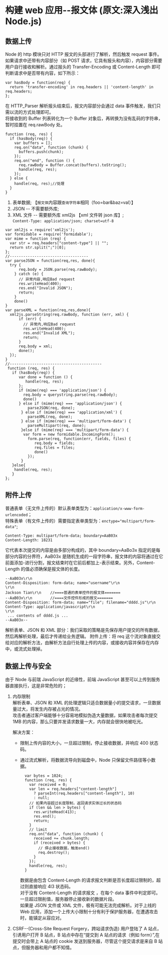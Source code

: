 # 构建 web 应用--报文体 (原文:深入浅出 Node.js)

## 数据上传

Node 的 http 模块只对 HTTP 报文的头部进行了解析，然后触发 request 事件。  
如果请求中还带有内容部分（如 POST 请求，它具有报头和内容），内容部分需要用户自行接收和解析。通过报头的 Transfer-Encoding 或 Content-Length 即可判断请求中是否带有内容，如下所示：

```code hasBody
var hasBody = function(req) {
  return 'transfer-encoding' in req.headers || 'content-length' in req.headers;
};
```

在 HTTP_Parser 解析报头结束后，报文内容部分会通过 data 事件触发，我们只需以流的方式处理即可。  
将接收到的 Buffer 列表转化为一个 Buffer 对象后，再转换为没有乱码的字符串，暂时挂置在 req.rawBody 处。

```
function (req, res) {
  if (hasBody(req)) {
    var buffers = [];
    req.on("data", function (chunk) {
      buffers.push(chunk);
    });
    req.on("end", function () {
      req.rawBody = Buffer.concat(buffers).toString();
      handle(req, res);
    });
  } else {
    handle(req, res);//处理
  }
}

```

1. 表单数据; 【`报文体`内容跟`查询字符串`相同（foo=bar&baz=val）】
2. JSON -- 不需要额外库;
3. XML 文件 -- 需要额外库 xml2js 【xml 文件转 json 库】;  
   `Content-Type: application/json; charset=utf-8`

```code
var xml2js = require('xml2js');
var formidable = require('formidable');
var mime = function (req) {
  var str = req.headers["content-type"] || "";
  return str.split(";")[0];
};
//-----------------------------------
var parseJSON = function(req,res, done){
  try {
      req.body = JSON.parse(req.rawBody);
    } catch (e) {
      // 异常内容,响应Bad request
      res.writeHead(400);
      res.end("Invalid JSON");
      return;
    }
    done()
}
var parseXML = function(req,res,done){
  xml2js.parseString(req.rawBody, function (err, xml) {
      if (err) {
        // 异常内,响应Bad request
        res.writeHead(400);
        res.end("Invalid XML");
        return;
      }
      req.body = xml;
      done();
  });
}
//-----------------------------------------
 function (req, res) {
   if (hasBody(req)) {
      var done = function () {
         handle(req, res);
      };
      if (mime(req) === 'application/json') {
        req.body = querystring.parse(req.rawBody);
        done()
      } else if (mime(req) === 'application/json') {
          parseJSON(req, done);
       } else if (mime(req) === 'application/xml') {
          parseXML(req, done);
       } else if (mime(req) === 'multipart/form-data') {
          parseMultipart(req, done);
       }else if (mime(req) === 'multipart/form-data') {
        var form = new formidable.IncomingForm();
          form.parse(req, function(err, fields, files) {
             req.body = fields;
             req.files = files;
             done()
          });
       }
   }else{
    handle(req, res);
   }
};

```

## 附件上传

普通表单（无文件上传的）默认表单类型为：`application/x-www-form-urlencoded`；  
特殊表单（有文件上传的）需要指定表单类型为：`enctype="multipart/form-data"`;

```
Content-Type: multipart/form-data; boundary=AaB03x
Content-Length: 18231
```

它代表本次提交的内容是由多部分构成的，其中 boundary=AaBo3x 指定的是每部分内容的分界符，AaB03x 是随机生成的一段字符串，报文体的内容将通过在它前面添加-进行分割，报文结束时在它前后都加上-表示结束。另外，Content-Length 的值必须确保是报文体的长度。

```上传dddd.js的文件
--AaB03x\r\n
Content-Disposition: form-data; name="username"\r\n
\r\n
Jackson Tian\r\n    //====普通的表单控件的报文体=======
--AaB03x\r\n        //====文件控件形成的报文=======
Content-Disposition: form-data; name="file"; filename="dddd.js"\r\n
Content-Type: application/javascript\r\n
\r\n
 ... contents of dddd.js ...
--AaB03x--
```

解析表单、JSON 和 XML 部分：我们采取的策略是先保存用户提交的所有数据，然后再解析处理，最后才传递给业务逻辑。
附件上传：将 req 这个流对象直接交给对应的解析方法，由解析方法自行处理上传的内容，或接收内容并保存在内存中，或流式处理掉。

## 数据上传与安全

由于 Node 与前瑞 JavaScript 的近缘性，前端 JavaScript 甚至可以上传到服务器直接执行，这是非常危险的；

1. 内存限制  
   解析表单、JSON 和 XML 的处理逻辑只适合数据量小的提交请求，一旦数据量过大，将发生内存被占光的情况。  
   攻击者通过客户端能够十分容易地模拟伪造大量数据，如果攻击者每次提交 1MB 的内容，那么只要并发请求数量一大，内存就会很快地被吃光。

   解决方案：

   - 限制上传内容的大小，一旦超过限制，停止接收数据，并响应 400 状态码。
   - 通过流式解析，将数据流导向到磁盘中，Node 只保留文件路径等小数据。

     ```限制上传内容大小
       var bytes = 1024;
       function (req, res) {
         var received = 0;
         var len = req.headers["content-length"]
           ? parseInt(req.headers["content-length"], 10)
           : null;
         // 如果内容超过长度限制，返回请求实体过长的状态码
         if (len && len > bytes) {
           res.writeHead(413);
           res.end();
           return;
         }
         // limit
         req.on("data", function (chunk) {
           received += chunk.length;
           if (received > bytes) {
             // 停止接收数据，触发end()
             req.destroy();
           }
         });
         handle(req, res);
       }
     ```

     数据是由包含 Content-Length 的请求报文判断是否长度超过限制的，超过则直接响应 4l3 状态码。  
     对于没有 Content-Length 的请求报文 ，在每个 data 事件中判定即可。一旦超过限削值，服务器停止接收新的数据片段。  
     如果是 JSON 文件或 XML 文件，极有可能无法完成解析。对于上线的 Web 应用，添加一个上传大小限制十分有利于保护服务器，在遭遇攻击时，能镇定从容应对。

2. CSRF--(Cross-Site Request Forgery，跨站请求伪造)
   用户登陆了 A 站点，引诱用户打开 B 站点，B 站点中存在“提交到 A 站点的请求（例如 form）”,在提交时会带上 A 站点的 cookie 发送到服务器，尽管这个提交请求是来自 B 站点，但服务器和用户都不知情。
